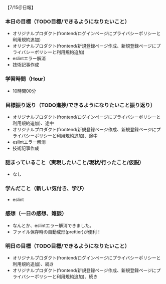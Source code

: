 【7/15＠日報】
### 本日の目標（TODO目標/できるようになりたいこと）
- オリジナルプロダクト(frontend/ログインページにプライバシーポリシーと利用規約追加)
- オリジナルプロダクト(frontend/新規登録ページ作成、新規登録ページにプライバシーポリシーと利用規約追加)
- eslintエラー解消
- 技術記事作成
### 学習時間（Hour）
- 10時間00分
### 目標振り返り（TODO進捗/できるようになりたいこと振り返り）
- オリジナルプロダクト(frontend/ログインページにプライバシーポリシーと利用規約追加)、途中
- オリジナルプロダクト(frontend/新規登録ページ作成、新規登録ページにプライバシーポリシーと利用規約追加)、途中
- eslintエラー解消
- 技術記事作成
### 詰まっていること（実現したいこと/現状/行ったこと/仮説）
- なし
### 学んだこと（新しい気付き、学び）
- eslint
### 感想（一日の感想、雑談）
- なんとか、eslintエラー解消できました。
- ファイル保存時の自動成形(prettier)が便利！
### 明日の目標（TODO目標/できるようになりたいこと）
- オリジナルプロダクト(frontend/ログインページにプライバシーポリシーと利用規約追加)、続き
- オリジナルプロダクト(frontend/新規登録ページ作成、新規登録ページにプライバシーポリシーと利用規約追加)、続き
